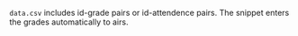 `data.csv` includes id-grade pairs or id-attendence pairs.
The snippet enters the grades automatically to airs.
